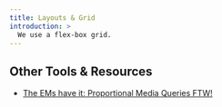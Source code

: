 ```yaml
---
title: Layouts & Grid
introduction: >
  We use a flex-box grid.
---
```


## Other Tools & Resources

- [The EMs have it: Proportional Media Queries FTW!](http://blog.cloudfour.com/the-ems-have-it-proportional-media-queries-ftw/)
